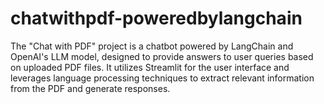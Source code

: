 # chatwithpdf-poweredbylangchain
The "Chat with PDF" project is a chatbot powered by LangChain and OpenAI's LLM model, designed to provide answers to user queries based on uploaded PDF files. It utilizes Streamlit for the user interface and leverages language processing techniques to extract relevant information from the PDF and generate responses.
